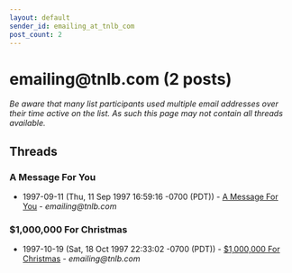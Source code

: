 ```yaml
---
layout: default
sender_id: emailing_at_tnlb_com
post_count: 2
---
```


# emailing<span>@</span>tnlb.com (2 posts)

_Be aware that many list participants used multiple email addresses over their time active on the list. As such this page may not contain all threads available._

## Threads

### A Message For You
+ 1997-09-11 (Thu, 11 Sep 1997 16:59:16 -0700 (PDT)) - [A Message For You](/archive/1997/09/687e0fa319d40047f605a100be735196c050398fcae4d30bfdee67fc462c24c1) - _emailing@tnlb.com_

### $1,000,000 For Christmas
+ 1997-10-19 (Sat, 18 Oct 1997 22:33:02 -0700 (PDT)) - [$1,000,000 For Christmas](/archive/1997/10/195c971deb8270afee925acd1278e5547181fa9287cb9a48a69638621f5e7f69) - _emailing@tnlb.com_

